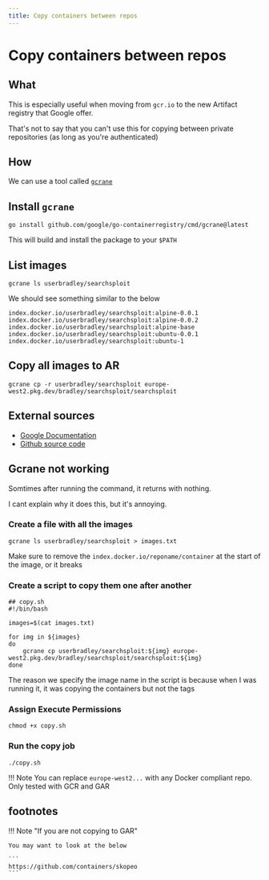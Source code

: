 ```yaml
---
title: Copy containers between repos
---
```


# Copy containers between repos

## What

This is especially useful when moving from `gcr.io` to the new Artifact registry that Google offer.

That's not to say that you can't use this for copying between private repositories (as long as you're authenticated)

## How

We can use a tool called [`gcrane`](https://github.com/google/go-containerregistry/blob/main/cmd/gcrane/README.md)

## Install `gcrane`

```shell
go install github.com/google/go-containerregistry/cmd/gcrane@latest
```

This will build and install the package to your `$PATH`

## List images

```shell
gcrane ls userbradley/searchsploit
```

We should see something similar to the below

```shell
index.docker.io/userbradley/searchsploit:alpine-0.0.1
index.docker.io/userbradley/searchsploit:alpine-0.0.2
index.docker.io/userbradley/searchsploit:alpine-base
index.docker.io/userbradley/searchsploit:ubuntu-0.0.1
index.docker.io/userbradley/searchsploit:ubuntu-1
```

## Copy all images to AR

```shell
gcrane cp -r userbradley/searchsploit europe-west2.pkg.dev/bradley/searchsploit/searchsploit
```

## External sources

* [Google Documentation](https://cloud.google.com/artifact-registry/docs/docker/copy-from-gcr#gcrane-local)
* [Github source code](https://github.com/google/go-containerregistry/tree/main/cmd/gcrane)


## Gcrane not working

Somtimes after running the command, it returns with nothing.

I cant explain why it does this, but it's annoying.

### Create a file with all the images

```shell
gcrane ls userbradley/searchsploit > images.txt
```

Make sure to remove the `index.docker.io/reponame/container` at the start of the image, or it breaks

### Create a script to copy them one after another

```shell
## copy.sh
#!/bin/bash

images=$(cat images.txt)

for img in ${images}
do
    gcrane cp userbradley/searchsploit:${img} europe-west2.pkg.dev/bradley/searchsploit/searchsploit:${img}
done
```

The reason we specify the image name in the script is because when I was running it, it was copying the containers but not the tags

### Assign Execute Permissions

```shell
chmod +x copy.sh
```

### Run the copy job

```shell
./copy.sh
```

!!! Note
    You can replace `europe-west2...` with any Docker compliant repo. Only tested with GCR and GAR

## footnotes

!!! Note "If you are not copying to GAR"

    You may want to look at the below

    ```
    https://github.com/containers/skopeo
    ```
